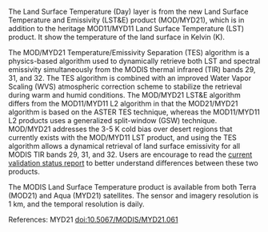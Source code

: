 The Land Surface Temperature (Day) layer is from the new Land Surface Temperature and Emissivity (LST&E) product (MOD/MYD21), which is in addition to the heritage MOD11/MYD11 Land Surface Temperature (LST) product. It show the temperature of the land surface in Kelvin (K).

The MOD/MYD21 Temperature/Emissivity Separation (TES) algorithm is a physics-based algorithm used to dynamically retrieve both LST and spectral emissivity simultaneously from the MODIS thermal infrared (TIR) bands 29, 31, and 32. The TES algorithm is combined with an improved Water Vapor Scaling (WVS) atmospheric correction scheme to stabilize the retrieval during warm and humid conditions. The MOD/MYD21 LST&E algorithm differs from the MOD11/MYD11 L2 algorithm in that the MOD21/MYD21 algorithm is based on the ASTER TES technique, whereas the MOD11/MYD11 L2 products uses a generalized split-window (GSW) technique. MOD/MYD21 addresses the 3-5 K cold bias over desert regions that currently exists with the MOD/MYD11 LST product, and using the TES algorithm allows a dynamical retrieval of land surface emissivity for all MODIS TIR bands 29, 31, and 32. Users are encourage to read the [current validation status report](https://modis-land.gsfc.nasa.gov/pdf/MOD21_MOD11_report.pdf) to better understand differences between these two products.

The MODIS Land Surface Temperature product is available from both Terra (MOD21) and Aqua (MYD21) satellites. The sensor and imagery resolution is 1 km, and the temporal resolution is daily.

References: MYD21 [doi:10.5067/MODIS/MYD21.061](https://doi.org/10.5067/MODIS/MYD21.061)
